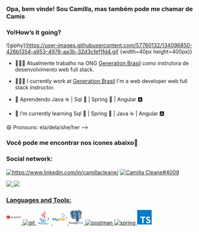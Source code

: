 
### Opa, bem vinde! Sou Camilla, mas também pode me chamar de Camis
### Yo!How’s it going?  
![giphy](https://user-images.githubusercontent.com/57760132/134096850-426b1354-a953-4978-aa3b-32d3cfef1fd4.gif  {width=40px height=400px})

- 👩🏽‍💻  Atualmente trabalho na ONG [Generation Brasil](https://brazil.generation.org) como instrutora de desenvolvimento web full stack.
- 👩🏽‍💻  I currently work at [Generation Brasil](https://brazil.generation.org) I'm a web developer web full stack instructor. 

- 🌱 Aprendendo Java ☕ | Sql 🐬 | Spring 🍃 | Angular  🅰️
- 🌱 I’m currently learning Sql 🐬 | Spring 🍃 | Java ☕ | Angular 🅰️

😄 Pronouns: ela/dela/she/her
-->
<p>
<h3> Você pode me encontrar nos ícones abaixo📍 </h3>
<h3> Social network: </h3>
</p>
<a href="https://cutt.ly/uEfrgEk" target="blank"><img align="center" src="https://cdn.jsdelivr.net/npm/simple-icons@3.0.1/icons/linkedin.svg" alt="https://www.linkedin.com/in/camillacleane/" height="30" width="40" /></a>
<a href="https://discord.gg/Camilla Cleane#4009" target="blank"><img align="center" src="https://cdn.jsdelivr.net/npm/simple-icons@3.0.1/icons/discord.svg" alt="Camilla Cleane#4009" height="30" width="40" /></a>
</p>

 <div>
  <a href="https://github.com/camillacleanne">
  <img height="180em" src="https://github-readme-stats.vercel.app/api?username=camillacleanne&show_icons=true&theme=dracula&include_all_commits=true&count_private=true"/>
  <img height="180em" src="https://github-readme-stats.vercel.app/api/top-langs/?username=camillacleanne&layout=compact&langs_count=7&theme=dracula"/>
</div>

 <h3 align="left">Languages and Tools:</h3>
<p align="left"> <a href="https://angular.io/" target="_blank"> <img src="https://raw.githubusercontent.com/devicons/devicon/master/icons/angularjs/angularjs-original-wordmark.svg" alt="angularjs" width="40" height="40"/> </a>  <a href="https://git-scm.com/" target="_blank"> <img src="https://www.vectorlogo.zone/logos/git-scm/git-scm-icon.svg" alt="git" width="40" height="40"/> </a> <a href="https://www.java.com/" target="_blank"> <img src="https://raw.githubusercontent.com/devicons/devicon/master/icons/java/java-original.svg" alt="java" width="40" height="40"/> </a> <a href="https://www.mysql.com/" target="_blank"> <img src="https://raw.githubusercontent.com/devicons/devicon/master/icons/mysql/mysql-original-wordmark.svg" alt="mysql" width="40" height="40"/> </a> <a href="https://www.postgresql.org/" target="_blank"> <img src="https://raw.githubusercontent.com/devicons/devicon/master/icons/postgresql/postgresql-original-wordmark.svg" alt="postgresql" width="40" height="40"/> </a> <a href="https://postman.com/" target="_blank"> <img src="https://www.vectorlogo.zone/logos/getpostman/getpostman-icon.svg" alt="postman" width="40" height="40"/> </a> <a href="https://spring.io/" target="_blank"> <img src="https://www.vectorlogo.zone/logos/springio/springio-icon.svg" alt="spring" width="40" height="40"/> </a> <a href="https://www.typescriptlang.org/" target="_blank"> <img src="https://raw.githubusercontent.com/devicons/devicon/master/icons/typescript/typescript-original.svg" alt="typescript" width="40" height="40"/> </a> </p>

